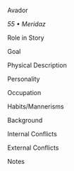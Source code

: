 Avador

*55 • Meridaz*

Role in Story


Goal


Physical Description


Personality


Occupation


Habits/Mannerisms


Background


Internal Conflicts


External Conflicts


Notes

